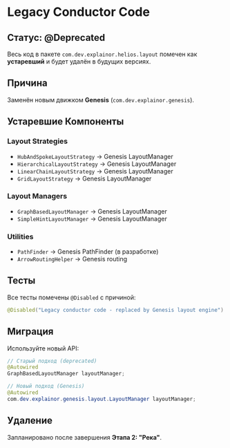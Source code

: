 # Legacy Conductor Code

## Статус: @Deprecated

Весь код в пакете `com.dev.explainor.helios.layout` помечен как **устаревший** и будет удалён в будущих версиях.

## Причина

Заменён новым движком **Genesis** (`com.dev.explainor.genesis`).

## Устаревшие Компоненты

### Layout Strategies
- `HubAndSpokeLayoutStrategy` → Genesis LayoutManager
- `HierarchicalLayoutStrategy` → Genesis LayoutManager
- `LinearChainLayoutStrategy` → Genesis LayoutManager
- `GridLayoutStrategy` → Genesis LayoutManager

### Layout Managers
- `GraphBasedLayoutManager` → Genesis LayoutManager
- `SimpleHintLayoutManager` → Genesis LayoutManager

### Utilities
- `PathFinder` → Genesis PathFinder (в разработке)
- `ArrowRoutingHelper` → Genesis routing

## Тесты

Все тесты помечены `@Disabled` с причиной:
```java
@Disabled("Legacy conductor code - replaced by Genesis layout engine")
```

## Миграция

Используйте новый API:
```java
// Старый подход (deprecated)
@Autowired
GraphBasedLayoutManager layoutManager;

// Новый подход (Genesis)
@Autowired
com.dev.explainor.genesis.layout.LayoutManager layoutManager;
```

## Удаление

Запланировано после завершения **Этапа 2: "Река"**.

